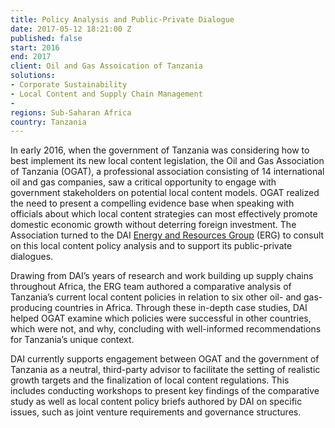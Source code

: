 ```yaml
---
title: Policy Analysis and Public-Private Dialogue
date: 2017-05-12 18:21:00 Z
published: false
start: 2016
end: 2017
client: Oil and Gas Assoication of Tanzania
solutions:
- Corporate Sustainability
- Local Content and Supply Chain Management
- 
regions: Sub-Saharan Africa
country: Tanzania
---
```


In early 2016, when the government of Tanzania was considering how to best implement its new local content legislation, the Oil and Gas Association of Tanzania (OGAT), a professional association consisting of 14 international oil and gas companies, saw a critical opportunity to engage with government stakeholders on potential local content models. OGAT realized the need to present a compelling evidence base when speaking with officials about which local content strategies can most effectively promote domestic economic growth without deterring foreign investment. The Association turned to the DAI [Energy and Resources Group](http://dai.com/who-we-are/energy-and-resources-group) (ERG) to consult on this local content policy analysis and to support its public-private dialogues.

Drawing from DAI’s years of research and work building up supply chains throughout Africa, the ERG team authored a comparative analysis of Tanzania’s current local content policies in relation to six other oil- and gas-producing countries in Africa. Through these in-depth case studies, DAI helped OGAT examine which policies were successful in other countries, which were not, and why, concluding with well-informed recommendations for Tanzania’s unique context.

DAI currently supports engagement between OGAT and the government of Tanzania as a neutral, third-party advisor to facilitate the setting of realistic growth targets and the finalization of local content regulations. This includes conducting workshops to present key findings of the comparative study as well as local content policy briefs authored by DAI on specific issues, such as joint venture requirements and governance structures.